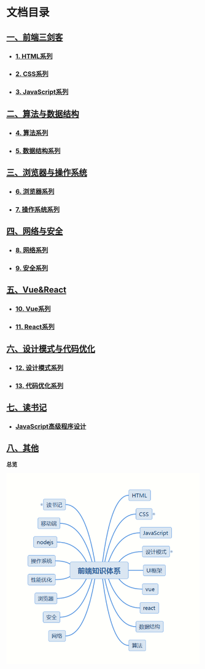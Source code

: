# 文档目录

## [一、前端三剑客](./sidebar1/)

- ### [1. HTML系列](../html/)

- ### [2. CSS系列](../css/)

- ### [3. JavaScript系列](../js/)

## [二、算法与数据结构](./sidebar2/)

- ### [4. 算法系列](../algorithm/)

- ### [5. 数据结构系列](../data-structure/)

## [三、浏览器与操作系统](./sidebar3/)

- ### [6. 浏览器系列](../browser/)

- ### [7. 操作系统系列](../operating-system/)

## [四、网络与安全](./sidebar4/)

- ### [8. 网络系列](../network/)

- ### [9. 安全系列](../security/)

## [五、Vue&React](./sidebar7/)

- ### [10. Vue系列](../Vue/)

- ### [11. React系列](../React/)

## [六、设计模式与代码优化](./sidebar5/)

- ### [12. 设计模式系列](../design-pattern/)

- ### [13. 代码优化系列](../optimization/)

## [七、读书记](../reading/)

- ### [JavaScript高级程序设计](../reading/advanced-programming/)

## [八、其他](./sidebar6/)

**总览**

![前端知识体系](/knowledge.png)